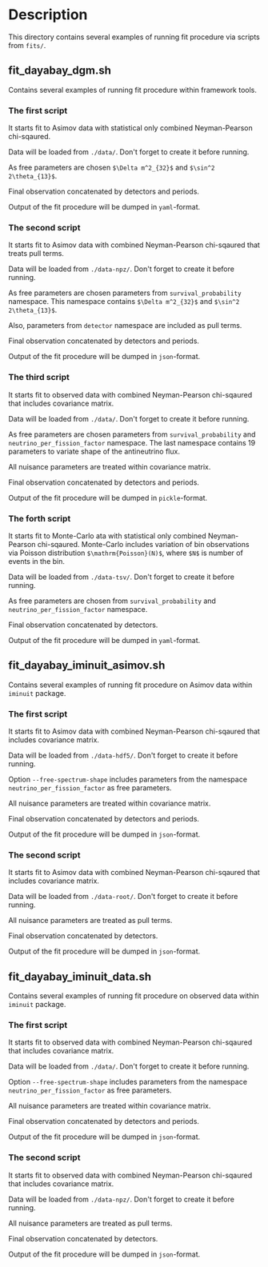 # Description

This directory contains several examples of running fit procedure via scripts from `fits/`.

## fit_dayabay_dgm.sh

Contains several examples of running fit procedure within framework tools.

### The first script

It starts fit to Asimov data with statistical only combined Neyman-Pearson chi-sqaured.

Data will be loaded from `./data/`. Don't forget to create it before running.

As free parameters are chosen `$\Delta m^2_{32}$` and `$\sin^2 2\theta_{13}$`.

Final observation concatenated by detectors and periods.

Output of the fit procedure will be dumped in `yaml`-format.

### The second script

It starts fit to Asimov data with combined Neyman-Pearson chi-sqaured that treats pull terms.

Data will be loaded from `./data-npz/`. Don't forget to create it before running.

As free parameters are chosen parameters from `survival_probability` namespace. This namespace contains `$\Delta m^2_{32}$` and `$\sin^2 2\theta_{13}$`.

Also, parameters from `detector` namespace are included as pull terms.

Final observation concatenated by detectors and periods.

Output of the fit procedure will be dumped in `json`-format.

### The third script

It starts fit to observed data with combined Neyman-Pearson chi-sqaured that includes covariance matrix.

Data will be loaded from `./data/`. Don't forget to create it before running.

As free parameters are chosen parameters from `survival_probability` and `neutrino_per_fission_factor` namespace. The last namespace contains 19 parameters to variate shape of the antineutrino flux.

All nuisance parameters are treated within covariance matrix.

Final observation concatenated by detectors and periods.

Output of the fit procedure will be dumped in `pickle`-format.


### The forth script

It starts fit to Monte-Carlo ata with statistical only combined Neyman-Pearson chi-sqaured. Monte-Carlo includes variation of bin observations via Poisson distribution `$\mathrm{Poisson}(N)$`, where `$N$` is number of events in the bin.

Data will be loaded from `./data-tsv/`. Don't forget to create it before running.

As free parameters are chosen from `survival_probability` and `neutrino_per_fission_factor` namespace.

Final observation concatenated by detectors.

Output of the fit procedure will be dumped in `yaml`-format.


## fit_dayabay_iminuit_asimov.sh

Contains several examples of running fit procedure on Asimov data within `iminuit` package.

### The first script

It starts fit to Asimov data with combined Neyman-Pearson chi-sqaured that includes covariance matrix.

Data will be loaded from `./data-hdf5/`. Don't forget to create it before running.

Option `--free-spectrum-shape` includes parameters from the namespace `neutrino_per_fission_factor` as free parameters.

All nuisance parameters are treated within covariance matrix.

Final observation concatenated by detectors and periods.

Output of the fit procedure will be dumped in `json`-format.

### The second script

It starts fit to Asimov data with combined Neyman-Pearson chi-sqaured that includes covariance matrix.

Data will be loaded from `./data-root/`. Don't forget to create it before running.

All nuisance parameters are treated as pull terms.

Final observation concatenated by detectors.

Output of the fit procedure will be dumped in `json`-format.

## fit_dayabay_iminuit_data.sh

Contains several examples of running fit procedure on observed data within `iminuit` package.

### The first script

It starts fit to observed data with combined Neyman-Pearson chi-sqaured that includes covariance matrix.

Data will be loaded from `./data/`. Don't forget to create it before running.

Option `--free-spectrum-shape` includes parameters from the namespace `neutrino_per_fission_factor` as free parameters.

All nuisance parameters are treated within covariance matrix.

Final observation concatenated by detectors and periods.

Output of the fit procedure will be dumped in `json`-format.

### The second script

It starts fit to observed data with combined Neyman-Pearson chi-sqaured that includes covariance matrix.

Data will be loaded from `./data-npz/`. Don't forget to create it before running.

All nuisance parameters are treated as pull terms.

Final observation concatenated by detectors.

Output of the fit procedure will be dumped in `json`-format.

